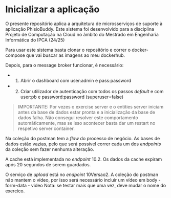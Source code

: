 # Inicializar a aplicação

O presente repositório aplica a arquitetura de microsserviços de suporte à aplicação PhisioBuddy. Este sistema foi desenvolvido para a disciplina Projeto de Computação na Cloud no âmbito do Mestrado em Engenharia Informática do IPCA (24/25)


Para usar este sistema basta clonar o repositório e correr o docker-compose que vai buscar as imagens ao meu dockerhub.


Depois, para o message broker funcionar, é necessário:
- 1. Abrir o dashboard com user:admin e pass:password
- 2. Criar utilizador de autenticação com todos os passos _default_ e com user:pb e password:password (superuser=false)


>IMPORTANTE: Por vezes o exercise server e o entities server iniciam antes da base de dados estar pronta e a inicialização da base de dados falha. Não consegui resolver este comportamento automáticamente, mas se isso acontecer basta dar um restart no respetivo server container.

Na coleção do postman tem a _flow_ do processo de negócio. As bases de dados estão vazias, pelo que será possivel correr cada um dos _endpoints_ da coleção sem fazer nenhuma alteração.

A cache está implementada no _endpoint_ 10.2.  Os dados da cache expiram após 20 segundos de serem guardados.

O serviço de _upload_ está no _endpoint_ 10Versao2. A coleção do postman não mantem o vídeo, por isso será necessário incluir um vídeo em body - form-data - video
Nota: se testar mais que uma vez, deve mudar o nome do exercíco.